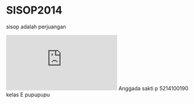 # SISOP2014
sisop adalah perjuangan

![alt tag](https://www.facebook.com/photo.php?fbid=467000166649698&set=pb.100000191566565.-2207520000.1431612683.&type=3&theater)
Anggada sakti p
5214100190
kelas E
pupupupu
